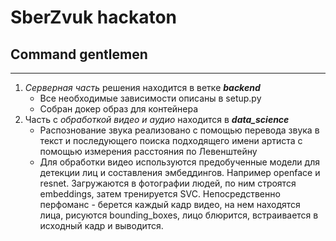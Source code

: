 # SberZvuk hackaton

## Command gentlemen

---

1) _Серверная часть_ решения находится в ветке ***backend***
    * Все необходимые зависимости описаны в setup.py
    * Собран докер образ для контейнера
2) Часть с _обработкой видео и аудио_ находится в ***data_science***
    * Распознование звука реализовано с помощью перевода звука в текст и последующего поиска подходящего имени артиста с помощью измерения расстояния по Левенштейну
    * Для обработки видео используются предобученные модели для детекции лиц и составления эмбеддингов. Например openface и resnet. Загружаются в фотографии людей, по ним строятся embeddings, затем тренируется SVC. Непосредственно перфоманс - берется каждый кадр видео, на нем находятся лица, рисуются bounding_boxes, лицо блюрится, встраивается в исходный кадр и выводится.
